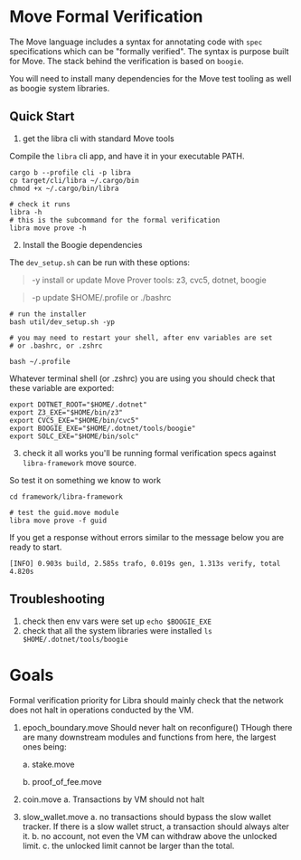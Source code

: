# Move Formal Verification

The Move language includes a syntax for annotating code with `spec`
specifications which can be "formally verified". The syntax is purpose built for
Move. The stack behind the verification is based on `boogie`.

You will need to install many dependencies for the Move test tooling as well as
boogie system libraries.

## Quick Start

1) get the libra cli with standard Move tools

Compile the `libra` cli app, and have it in your executable PATH.
```
cargo b --profile cli -p libra
cp target/cli/libra ~/.cargo/bin
chmod +x ~/.cargo/bin/libra

# check it runs
libra -h
# this is the subcommand for the formal verification
libra move prove -h
```

2) Install the Boogie dependencies

The `dev_setup.sh` can be run with these options:

> -y install or update Move Prover tools: z3, cvc5, dotnet, boogie

> -p update $HOME/.profile or ./bashrc

```
# run the installer
bash util/dev_setup.sh -yp

# you may need to restart your shell, after env variables are set
# or .bashrc, or .zshrc

bash ~/.profile

```

Whatever terminal shell (or .zshrc) you are using you should check that these variable are exported:
```
export DOTNET_ROOT="$HOME/.dotnet"
export Z3_EXE="$HOME/bin/z3"
export CVC5_EXE="$HOME/bin/cvc5"
export BOOGIE_EXE="$HOME/.dotnet/tools/boogie"
export SOLC_EXE="$HOME/bin/solc"
```

3) check it all works
you'll be running formal verification specs against `libra-framework` move
source.

So test it on something we know to work
```
cd framework/libra-framework

# test the guid.move module
libra move prove -f guid
```

If you get a response without errors similar to the message below you are ready to
start.
```
[INFO] 0.903s build, 2.585s trafo, 0.019s gen, 1.313s verify, total 4.820s
```

## Troubleshooting

1) check then env vars were set up `echo $BOOGIE_EXE`
2) check that all the system libraries were installed `ls $HOME/.dotnet/tools/boogie`

# Goals

Formal verification priority for Libra should mainly check that the network does
not halt in operations conducted by the VM.

1. epoch_boundary.move
Should never halt on reconfigure()
THough there are many downstream modules and functions from here, the largest
ones being:

    a. stake.move

    b. proof_of_fee.move

2. coin.move
  a. Transactions by VM should not halt

3. slow_wallet.move
  a. no transactions should bypass the slow wallet tracker. If there is a slow
  wallet struct, a transaction should always alter it.
  b. no account, not even the VM can withdraw above the unlocked limit.
  c. the unlocked limit cannot be larger than the total.
